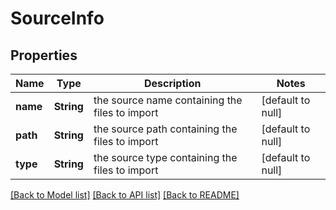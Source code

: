 # SourceInfo
## Properties

Name | Type | Description | Notes
------------ | ------------- | ------------- | -------------
**name** | **String** | the source name containing the files to import | [default to null]
**path** | **String** | the source path containing the files to import | [default to null]
**type** | **String** | the source type containing the files to import | [default to null]

[[Back to Model list]](../README.md#documentation-for-models) [[Back to API list]](../README.md#documentation-for-api-endpoints) [[Back to README]](../README.md)

